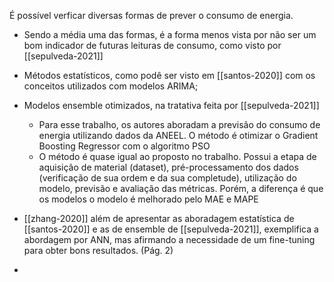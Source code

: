 É possível verficar diversas formas de prever o consumo de energia. 
- Sendo a média uma das formas, é a forma menos vista por não ser um bom indicador de futuras leituras de consumo, como visto por [[sepulveda-2021]]
- Métodos estatísticos, como podê ser visto em [[santos-2020]] com os conceitos utilizados com modelos ARIMA;
- Modelos ensemble otimizados, na tratativa feita por [[sepulveda-2021]]
	- Para esse trabalho, os autores aboradam a previsão do consumo de energia utilizando dados da ANEEL. O método é otimizar o Gradient Boosting Regressor com o algoritmo PSO
	- O método é quase igual ao proposto no trabalho. Possui a etapa de aquisição de material (dataset), pré-processamento dos dados (verificação de sua ordem e da sua completude), utilização do modelo, previsão e avaliação das métricas. Porém, a diferença é que os modelos o modelo é melhorado pelo MAE e MAPE


- [[zhang-2020]] além de apresentar as aboradagem estatística de [[santos-2020]] e as de ensemble de [[sepulveda-2021]], exemplifica a abordagem por ANN, mas afirmando a necessidade de um fine-tuning para obter bons resultados. (Pág. 2)

- 